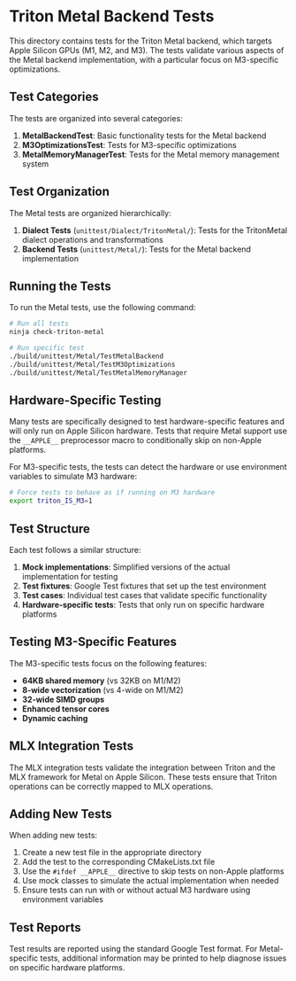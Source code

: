 # Triton Metal Backend Tests

This directory contains tests for the Triton Metal backend, which targets Apple Silicon GPUs (M1, M2, and M3). The tests validate various aspects of the Metal backend implementation, with a particular focus on M3-specific optimizations.

## Test Categories

The tests are organized into several categories:

1. **MetalBackendTest**: Basic functionality tests for the Metal backend
2. **M3OptimizationsTest**: Tests for M3-specific optimizations
3. **MetalMemoryManagerTest**: Tests for the Metal memory management system

## Test Organization

The Metal tests are organized hierarchically:

1. **Dialect Tests** (`unittest/Dialect/TritonMetal/`): Tests for the TritonMetal dialect operations and transformations
2. **Backend Tests** (`unittest/Metal/`): Tests for the Metal backend implementation

## Running the Tests

To run the Metal tests, use the following command:

```bash
# Run all tests
ninja check-triton-metal

# Run specific test
./build/unittest/Metal/TestMetalBackend
./build/unittest/Metal/TestM3Optimizations
./build/unittest/Metal/TestMetalMemoryManager
```

## Hardware-Specific Testing

Many tests are specifically designed to test hardware-specific features and will only run on Apple Silicon hardware. Tests that require Metal support use the `__APPLE__` preprocessor macro to conditionally skip on non-Apple platforms.

For M3-specific tests, the tests can detect the hardware or use environment variables to simulate M3 hardware:

```bash
# Force tests to behave as if running on M3 hardware
export triton_IS_M3=1
```

## Test Structure

Each test follows a similar structure:

1. **Mock implementations**: Simplified versions of the actual implementation for testing
2. **Test fixtures**: Google Test fixtures that set up the test environment
3. **Test cases**: Individual test cases that validate specific functionality
4. **Hardware-specific tests**: Tests that only run on specific hardware platforms

## Testing M3-Specific Features

The M3-specific tests focus on the following features:

- **64KB shared memory** (vs 32KB on M1/M2)
- **8-wide vectorization** (vs 4-wide on M1/M2)
- **32-wide SIMD groups**
- **Enhanced tensor cores**
- **Dynamic caching**

## MLX Integration Tests

The MLX integration tests validate the integration between Triton and the MLX framework for Metal on Apple Silicon. These tests ensure that Triton operations can be correctly mapped to MLX operations.

## Adding New Tests

When adding new tests:

1. Create a new test file in the appropriate directory
2. Add the test to the corresponding CMakeLists.txt file
3. Use the `#ifdef __APPLE__` directive to skip tests on non-Apple platforms
4. Use mock classes to simulate the actual implementation when needed
5. Ensure tests can run with or without actual M3 hardware using environment variables

## Test Reports

Test results are reported using the standard Google Test format. For Metal-specific tests, additional information may be printed to help diagnose issues on specific hardware platforms. 